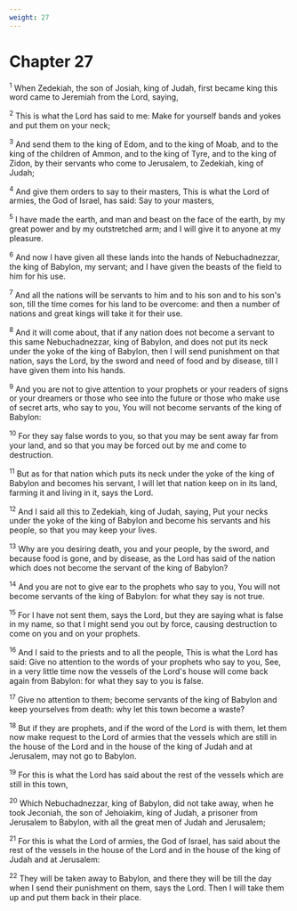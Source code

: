 ```yaml
---
weight: 27
---
```


# Chapter 27

<sup>1</sup> When Zedekiah, the son of Josiah, king of Judah, first became king this word came to Jeremiah from the Lord, saying, 

<sup>2</sup> This is what the Lord has said to me: Make for yourself bands and yokes and put them on your neck; 

<sup>3</sup> And send them to the king of Edom, and to the king of Moab, and to the king of the children of Ammon, and to the king of Tyre, and to the king of Zidon, by their servants who come to Jerusalem, to Zedekiah, king of Judah; 

<sup>4</sup> And give them orders to say to their masters, This is what the Lord of armies, the God of Israel, has said: Say to your masters, 

<sup>5</sup> I have made the earth, and man and beast on the face of the earth, by my great power and by my outstretched arm; and I will give it to anyone at my pleasure. 

<sup>6</sup> And now I have given all these lands into the hands of Nebuchadnezzar, the king of Babylon, my servant; and I have given the beasts of the field to him for his use. 

<sup>7</sup> And all the nations will be servants to him and to his son and to his son's son, till the time comes for his land to be overcome: and then a number of nations and great kings will take it for their use. 

<sup>8</sup> And it will come about, that if any nation does not become a servant to this same Nebuchadnezzar, king of Babylon, and does not put its neck under the yoke of the king of Babylon, then I will send punishment on that nation, says the Lord, by the sword and need of food and by disease, till I have given them into his hands. 

<sup>9</sup> And you are not to give attention to your prophets or your readers of signs or your dreamers or those who see into the future or those who make use of secret arts, who say to you, You will not become servants of the king of Babylon: 

<sup>10</sup> For they say false words to you, so that you may be sent away far from your land, and so that you may be forced out by me and come to destruction. 

<sup>11</sup> But as for that nation which puts its neck under the yoke of the king of Babylon and becomes his servant, I will let that nation keep on in its land, farming it and living in it, says the Lord. 

<sup>12</sup> And I said all this to Zedekiah, king of Judah, saying, Put your necks under the yoke of the king of Babylon and become his servants and his people, so that you may keep your lives. 

<sup>13</sup> Why are you desiring death, you and your people, by the sword, and because food is gone, and by disease, as the Lord has said of the nation which does not become the servant of the king of Babylon? 

<sup>14</sup> And you are not to give ear to the prophets who say to you, You will not become servants of the king of Babylon: for what they say is not true. 

<sup>15</sup> For I have not sent them, says the Lord, but they are saying what is false in my name, so that I might send you out by force, causing destruction to come on you and on your prophets. 

<sup>16</sup> And I said to the priests and to all the people, This is what the Lord has said: Give no attention to the words of your prophets who say to you, See, in a very little time now the vessels of the Lord's house will come back again from Babylon: for what they say to you is false. 

<sup>17</sup> Give no attention to them; become servants of the king of Babylon and keep yourselves from death: why let this town become a waste? 

<sup>18</sup> But if they are prophets, and if the word of the Lord is with them, let them now make request to the Lord of armies that the vessels which are still in the house of the Lord and in the house of the king of Judah and at Jerusalem, may not go to Babylon. 

<sup>19</sup> For this is what the Lord has said about the rest of the vessels which are still in this town, 

<sup>20</sup> Which Nebuchadnezzar, king of Babylon, did not take away, when he took Jeconiah, the son of Jehoiakim, king of Judah, a prisoner from Jerusalem to Babylon, with all the great men of Judah and Jerusalem; 

<sup>21</sup> For this is what the Lord of armies, the God of Israel, has said about the rest of the vessels in the house of the Lord and in the house of the king of Judah and at Jerusalem: 

<sup>22</sup> They will be taken away to Babylon, and there they will be till the day when I send their punishment on them, says the Lord. Then I will take them up and put them back in their place. 


